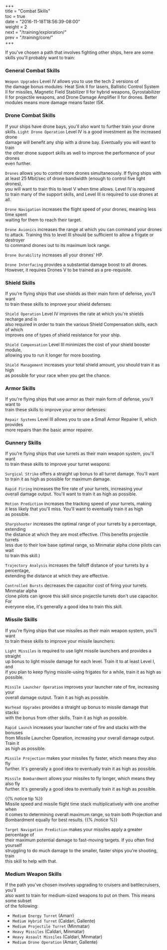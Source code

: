 +++  
title = "Combat Skills"  
toc = true  
date = "2016-11-18T18:56:39-08:00"  
weight = 2  
next = "/training/exploration/"  
prev = "/training/core/"  
+++

If you've chosen a path that involves fighting other ships, here are some  
skills you'll probably want to train:

### General Combat Skills

`Weapon Upgrades` Level IV allows you to use the tech 2 versions of  
the damage bonus modules: Heat Sink II for lasers, Ballistic Control System  
II for missiles, Magnetic Field Stabilizer II for hybrid weapons, Gyrostabilizer  
II for projectile weapons, and Drone Damage Amplifier II for drones. Better  
modules means more damage means faster ISK.

### Drone Combat Skills

If your ships have drone bays, you'll also want to further train your drone skills. `Light Drone Operation` Level IV is a good investment as the increased drone  
damage will benefit any ship with a drone bay. Eventually you will want to train  
the other drone support skills as well to improve the performance of your drones  
even further.

`Drones` allows you to control more drones simultaneously. If flying ships with  
at least 25 Mbit/sec of drone bandwidth (enough to control five light drones),  
you will want to train this to level V when time allows. Level IV is required  
to train many of the support skills, and Level III is required to use drones at all.

`Drone Navigation` increases the flight speed of your drones, meaning less time spent  
waiting for them to reach their target.

`Drone Avionics` increases the range at which you can command your drones to attack. Training this to level III should be sufficient to allow a frigate or destroyer  
to command drones out to its maximum lock range.

`Drone Durability` increases all your drones' HP.

`Drone Interfacing` provides a substantial damage boost to all drones.  
However, it requires Drones V to be trained as a pre-requisite.

### Shield Skills

If you're flying ships that use shields as their main form of defense, you'll want  
to train these skills to improve your shield defenses:

`Shield Operation` Level IV improves the rate at which you're shields recharge and is  
also required in order to train the various Shield Compensation skills, each of which  
improves one of types of shield resistance for your ship.

`Shield Compensation` Level III minimizes the cost of your shield booster module,  
allowing you to run it longer for more boosting.

`Shield Management` increases your total shield amount, you should train it as high  
as possible for your race when you get the chance.

### Armor Skills

If you're flying ships that use armor as their main form of defense, you'll want to  
train these skills to improve your armor defenses:

`Repair Systems` Level III allows you to use a Small Armor Repairer II, which provides  
more repairs than the basic armor repairer.

### Gunnery Skills

If you're flying ships that use turrets as their main weapon system, you'll want  
to train these skills to improve your turret weapons:

`Surgical Strike` offers a straight up bonus to all turret damage. You'll want  
to train it as high as possible for maximum damage.

`Rapid Firing` increases the fire rate of your turrets, increasing your  
overall damage output. You'll want to train it as high as possible.

`Motion Prediction` increases the tracking speed of your turrets, making  
it less likely that you'll miss. You'll want to eventually train it as high  
as possible.

`Sharpshooter` increases the optimal range of your turrets by a percentage, extending  
the distance at which they are most effective. (This benefits projectile turrets  
less due to their low base optimal range, so Minmatar alpha clone pilots can wait  
to train this skill.)

`Trajectory Analysis` increases the falloff distance of your turrets by a percentage,  
extending the distance at which they are effective.

`Controlled Bursts` decreases the capacitor cost of firing your turrets. Minmatar alpha  
clone pilots can ignore this skill since projectile turrets don't use capacitor. For  
everyone else, it's generally a good idea to train this skill.

### Missile Skills

If you're flying ships that use missiles as their main weapon system, you'll want  
to train these skills to improve your missile launchers:

`Light Missiles` is required to use light missile launchers and provides a straight  
up bonus to light missile damage for each level. Train it to at least Level I, and  
if you plan to keep flying missile-using frigates for a while, train it as high as  
possible.

`Missile Launcher Operation` improves your launcher rate of fire, increasing your  
overall damage output. Train it as high as possible.

`Warhead Upgrades` provides a straight up bonus to missile damage that stacks  
with the bonus from other skills. Train it as high as possible.

`Rapid Launch` increases your launcher rate of fire and stacks with the bonuses  
from Missile Launcher Operation, increasing your overall damage output. Train it  
as high as possible.

`Missile Projection` makes your missiles fly faster, which means they also fly  
further. It's generally a good idea to eventually train it as high as possible.

`Missile Bombardment` allows your missiles to fly longer, which means they also fly  
further. It's generally a good idea to eventually train it as high as possible.

{{% notice tip %}}  
Missile speed and missile flight time stack multiplicatively with one another when  
it comes to determining overall maximum range, so train both Projection and  
Bombardment equally for best results. 
{{% /notice %}}

`Target Navigation Prediction` makes your missiles apply a greater percentage of  
their maximum potential damage to fast-moving targets. If you often find yourself  
struggling to do much damage to the smaller, faster ships you're shooting, train  
this skill to help with that.

### Medium Weapon Skills

If the path you've chosen involves upgrading to cruisers and battlecruisers, you'll  
also want to train for medium-sized weapons to put on them. This means some subset  
of the following:

- `Medium Energy Turret` (Amarr)
- `Medium Hybrid Turret` (Caldari, Gallente)
- `Medium Projectile Turret` (Minmatar)
- `Heavy Missiles` (Caldari, Minmatar)
- `Heavy Assault Missiles` (Caldari, Minmatar)
- `Medium Drone Operation` (Amarr, Gallente)
